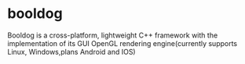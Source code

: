 # booldog
Booldog is a cross-platform, lightweight C++ framework with the implementation of its GUI OpenGL rendering engine(currently supports Linux, Windows,plans Android and IOS)
